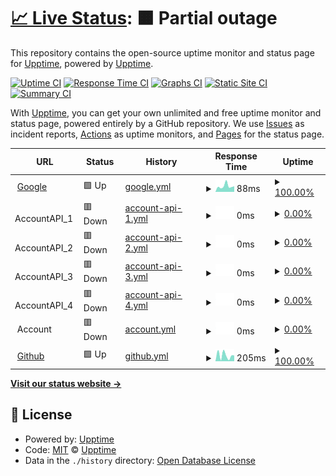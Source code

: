 # [📈 Live Status](https://demo.upptime.js.org): <!--live status--> **🟧 Partial outage**

This repository contains the open-source uptime monitor and status page for [Upptime](https://upptime.js.org), powered by [Upptime](https://github.com/upptime/upptime).

[![Uptime CI](https://github.com/wynand-vanrensburg/upptime/workflows/Uptime%20CI/badge.svg)](https://github.com/wynand-vanrensburg/upptime/actions?query=workflow%3A%22Uptime+CI%22)
[![Response Time CI](https://github.com/wynand-vanrensburg/upptime/workflows/Response%20Time%20CI/badge.svg)](https://github.com/wynand-vanrensburg/upptime/actions?query=workflow%3A%22Response+Time+CI%22)
[![Graphs CI](https://github.com/wynand-vanrensburg/upptime/workflows/Graphs%20CI/badge.svg)](https://github.com/wynand-vanrensburg/upptime/actions?query=workflow%3A%22Graphs+CI%22)
[![Static Site CI](https://github.com/wynand-vanrensburg/upptime/workflows/Static%20Site%20CI/badge.svg)](https://github.com/wynand-vanrensburg/upptime/actions?query=workflow%3A%22Static+Site+CI%22)
[![Summary CI](https://github.com/wynand-vanrensburg/upptime/workflows/Summary%20CI/badge.svg)](https://github.com/wynand-vanrensburg/upptime/actions?query=workflow%3A%22Summary+CI%22)

With [Upptime](https://upptime.js.org), you can get your own unlimited and free uptime monitor and status page, powered entirely by a GitHub repository. We use [Issues](https://github.com/upptime/upptime/issues) as incident reports, [Actions](https://github.com/wynand-vanrensburg/upptime/actions) as uptime monitors, and [Pages](https://demo.upptime.js.org) for the status page.

<!--start: status pages-->
<!-- This summary is generated by Upptime (https://github.com/upptime/upptime) -->
<!-- Do not edit this manually, your changes will be overwritten -->
<!-- prettier-ignore -->
| URL | Status | History | Response Time | Uptime |
| --- | ------ | ------- | ------------- | ------ |
| <img alt="" src="https://favicons.githubusercontent.com/www.google.com" height="13"> [Google](https://www.google.com) | 🟩 Up | [google.yml](https://github.com/wynand-vanrensburg/uptime/commits/HEAD/history/google.yml) | <details><summary><img alt="Response time graph" src="./graphs/google/response-time-week.png" height="20"> 88ms</summary><br><a href="https://wynand-vanrensburg.github.io/uptime/history/google"><img alt="Response time 101" src="https://img.shields.io/endpoint?url=https%3A%2F%2Fraw.githubusercontent.com%2Fwynand-vanrensburg%2Fuptime%2FHEAD%2Fapi%2Fgoogle%2Fresponse-time.json"></a><br><a href="https://wynand-vanrensburg.github.io/uptime/history/google"><img alt="24-hour response time 65" src="https://img.shields.io/endpoint?url=https%3A%2F%2Fraw.githubusercontent.com%2Fwynand-vanrensburg%2Fuptime%2FHEAD%2Fapi%2Fgoogle%2Fresponse-time-day.json"></a><br><a href="https://wynand-vanrensburg.github.io/uptime/history/google"><img alt="7-day response time 88" src="https://img.shields.io/endpoint?url=https%3A%2F%2Fraw.githubusercontent.com%2Fwynand-vanrensburg%2Fuptime%2FHEAD%2Fapi%2Fgoogle%2Fresponse-time-week.json"></a><br><a href="https://wynand-vanrensburg.github.io/uptime/history/google"><img alt="30-day response time 101" src="https://img.shields.io/endpoint?url=https%3A%2F%2Fraw.githubusercontent.com%2Fwynand-vanrensburg%2Fuptime%2FHEAD%2Fapi%2Fgoogle%2Fresponse-time-month.json"></a><br><a href="https://wynand-vanrensburg.github.io/uptime/history/google"><img alt="1-year response time 101" src="https://img.shields.io/endpoint?url=https%3A%2F%2Fraw.githubusercontent.com%2Fwynand-vanrensburg%2Fuptime%2FHEAD%2Fapi%2Fgoogle%2Fresponse-time-year.json"></a></details> | <details><summary><a href="https://wynand-vanrensburg.github.io/uptime/history/google">100.00%</a></summary><a href="https://wynand-vanrensburg.github.io/uptime/history/google"><img alt="All-time uptime 100.00%" src="https://img.shields.io/endpoint?url=https%3A%2F%2Fraw.githubusercontent.com%2Fwynand-vanrensburg%2Fuptime%2FHEAD%2Fapi%2Fgoogle%2Fuptime.json"></a><br><a href="https://wynand-vanrensburg.github.io/uptime/history/google"><img alt="24-hour uptime 100.00%" src="https://img.shields.io/endpoint?url=https%3A%2F%2Fraw.githubusercontent.com%2Fwynand-vanrensburg%2Fuptime%2FHEAD%2Fapi%2Fgoogle%2Fuptime-day.json"></a><br><a href="https://wynand-vanrensburg.github.io/uptime/history/google"><img alt="7-day uptime 100.00%" src="https://img.shields.io/endpoint?url=https%3A%2F%2Fraw.githubusercontent.com%2Fwynand-vanrensburg%2Fuptime%2FHEAD%2Fapi%2Fgoogle%2Fuptime-week.json"></a><br><a href="https://wynand-vanrensburg.github.io/uptime/history/google"><img alt="30-day uptime 100.00%" src="https://img.shields.io/endpoint?url=https%3A%2F%2Fraw.githubusercontent.com%2Fwynand-vanrensburg%2Fuptime%2FHEAD%2Fapi%2Fgoogle%2Fuptime-month.json"></a><br><a href="https://wynand-vanrensburg.github.io/uptime/history/google"><img alt="1-year uptime 100.00%" src="https://img.shields.io/endpoint?url=https%3A%2F%2Fraw.githubusercontent.com%2Fwynand-vanrensburg%2Fuptime%2FHEAD%2Fapi%2Fgoogle%2Fuptime-year.json"></a></details>
| <img alt="" src="https://favicons.githubusercontent.com/null" height="13"> AccountAPI_1 | 🟥 Down | [account-api-1.yml](https://github.com/wynand-vanrensburg/uptime/commits/HEAD/history/account-api-1.yml) | <details><summary><img alt="Response time graph" src="./graphs/account-api-1/response-time-week.png" height="20"> 0ms</summary><br><a href="https://wynand-vanrensburg.github.io/uptime/history/account-api-1"><img alt="Response time 0" src="https://img.shields.io/endpoint?url=https%3A%2F%2Fraw.githubusercontent.com%2Fwynand-vanrensburg%2Fuptime%2FHEAD%2Fapi%2Faccount-api-1%2Fresponse-time.json"></a><br><a href="https://wynand-vanrensburg.github.io/uptime/history/account-api-1"><img alt="24-hour response time 0" src="https://img.shields.io/endpoint?url=https%3A%2F%2Fraw.githubusercontent.com%2Fwynand-vanrensburg%2Fuptime%2FHEAD%2Fapi%2Faccount-api-1%2Fresponse-time-day.json"></a><br><a href="https://wynand-vanrensburg.github.io/uptime/history/account-api-1"><img alt="7-day response time 0" src="https://img.shields.io/endpoint?url=https%3A%2F%2Fraw.githubusercontent.com%2Fwynand-vanrensburg%2Fuptime%2FHEAD%2Fapi%2Faccount-api-1%2Fresponse-time-week.json"></a><br><a href="https://wynand-vanrensburg.github.io/uptime/history/account-api-1"><img alt="30-day response time 0" src="https://img.shields.io/endpoint?url=https%3A%2F%2Fraw.githubusercontent.com%2Fwynand-vanrensburg%2Fuptime%2FHEAD%2Fapi%2Faccount-api-1%2Fresponse-time-month.json"></a><br><a href="https://wynand-vanrensburg.github.io/uptime/history/account-api-1"><img alt="1-year response time 0" src="https://img.shields.io/endpoint?url=https%3A%2F%2Fraw.githubusercontent.com%2Fwynand-vanrensburg%2Fuptime%2FHEAD%2Fapi%2Faccount-api-1%2Fresponse-time-year.json"></a></details> | <details><summary><a href="https://wynand-vanrensburg.github.io/uptime/history/account-api-1">0.00%</a></summary><a href="https://wynand-vanrensburg.github.io/uptime/history/account-api-1"><img alt="All-time uptime 0.00%" src="https://img.shields.io/endpoint?url=https%3A%2F%2Fraw.githubusercontent.com%2Fwynand-vanrensburg%2Fuptime%2FHEAD%2Fapi%2Faccount-api-1%2Fuptime.json"></a><br><a href="https://wynand-vanrensburg.github.io/uptime/history/account-api-1"><img alt="24-hour uptime 0.00%" src="https://img.shields.io/endpoint?url=https%3A%2F%2Fraw.githubusercontent.com%2Fwynand-vanrensburg%2Fuptime%2FHEAD%2Fapi%2Faccount-api-1%2Fuptime-day.json"></a><br><a href="https://wynand-vanrensburg.github.io/uptime/history/account-api-1"><img alt="7-day uptime 0.00%" src="https://img.shields.io/endpoint?url=https%3A%2F%2Fraw.githubusercontent.com%2Fwynand-vanrensburg%2Fuptime%2FHEAD%2Fapi%2Faccount-api-1%2Fuptime-week.json"></a><br><a href="https://wynand-vanrensburg.github.io/uptime/history/account-api-1"><img alt="30-day uptime 0.00%" src="https://img.shields.io/endpoint?url=https%3A%2F%2Fraw.githubusercontent.com%2Fwynand-vanrensburg%2Fuptime%2FHEAD%2Fapi%2Faccount-api-1%2Fuptime-month.json"></a><br><a href="https://wynand-vanrensburg.github.io/uptime/history/account-api-1"><img alt="1-year uptime 0.00%" src="https://img.shields.io/endpoint?url=https%3A%2F%2Fraw.githubusercontent.com%2Fwynand-vanrensburg%2Fuptime%2FHEAD%2Fapi%2Faccount-api-1%2Fuptime-year.json"></a></details>
| <img alt="" src="https://favicons.githubusercontent.com/" height="13"> AccountAPI_2 | 🟥 Down | [account-api-2.yml](https://github.com/wynand-vanrensburg/uptime/commits/HEAD/history/account-api-2.yml) | <details><summary><img alt="Response time graph" src="./graphs/account-api-2/response-time-week.png" height="20"> 0ms</summary><br><a href="https://wynand-vanrensburg.github.io/uptime/history/account-api-2"><img alt="Response time 0" src="https://img.shields.io/endpoint?url=https%3A%2F%2Fraw.githubusercontent.com%2Fwynand-vanrensburg%2Fuptime%2FHEAD%2Fapi%2Faccount-api-2%2Fresponse-time.json"></a><br><a href="https://wynand-vanrensburg.github.io/uptime/history/account-api-2"><img alt="24-hour response time 0" src="https://img.shields.io/endpoint?url=https%3A%2F%2Fraw.githubusercontent.com%2Fwynand-vanrensburg%2Fuptime%2FHEAD%2Fapi%2Faccount-api-2%2Fresponse-time-day.json"></a><br><a href="https://wynand-vanrensburg.github.io/uptime/history/account-api-2"><img alt="7-day response time 0" src="https://img.shields.io/endpoint?url=https%3A%2F%2Fraw.githubusercontent.com%2Fwynand-vanrensburg%2Fuptime%2FHEAD%2Fapi%2Faccount-api-2%2Fresponse-time-week.json"></a><br><a href="https://wynand-vanrensburg.github.io/uptime/history/account-api-2"><img alt="30-day response time 0" src="https://img.shields.io/endpoint?url=https%3A%2F%2Fraw.githubusercontent.com%2Fwynand-vanrensburg%2Fuptime%2FHEAD%2Fapi%2Faccount-api-2%2Fresponse-time-month.json"></a><br><a href="https://wynand-vanrensburg.github.io/uptime/history/account-api-2"><img alt="1-year response time 0" src="https://img.shields.io/endpoint?url=https%3A%2F%2Fraw.githubusercontent.com%2Fwynand-vanrensburg%2Fuptime%2FHEAD%2Fapi%2Faccount-api-2%2Fresponse-time-year.json"></a></details> | <details><summary><a href="https://wynand-vanrensburg.github.io/uptime/history/account-api-2">0.00%</a></summary><a href="https://wynand-vanrensburg.github.io/uptime/history/account-api-2"><img alt="All-time uptime 0.00%" src="https://img.shields.io/endpoint?url=https%3A%2F%2Fraw.githubusercontent.com%2Fwynand-vanrensburg%2Fuptime%2FHEAD%2Fapi%2Faccount-api-2%2Fuptime.json"></a><br><a href="https://wynand-vanrensburg.github.io/uptime/history/account-api-2"><img alt="24-hour uptime 0.00%" src="https://img.shields.io/endpoint?url=https%3A%2F%2Fraw.githubusercontent.com%2Fwynand-vanrensburg%2Fuptime%2FHEAD%2Fapi%2Faccount-api-2%2Fuptime-day.json"></a><br><a href="https://wynand-vanrensburg.github.io/uptime/history/account-api-2"><img alt="7-day uptime 0.00%" src="https://img.shields.io/endpoint?url=https%3A%2F%2Fraw.githubusercontent.com%2Fwynand-vanrensburg%2Fuptime%2FHEAD%2Fapi%2Faccount-api-2%2Fuptime-week.json"></a><br><a href="https://wynand-vanrensburg.github.io/uptime/history/account-api-2"><img alt="30-day uptime 0.00%" src="https://img.shields.io/endpoint?url=https%3A%2F%2Fraw.githubusercontent.com%2Fwynand-vanrensburg%2Fuptime%2FHEAD%2Fapi%2Faccount-api-2%2Fuptime-month.json"></a><br><a href="https://wynand-vanrensburg.github.io/uptime/history/account-api-2"><img alt="1-year uptime 0.00%" src="https://img.shields.io/endpoint?url=https%3A%2F%2Fraw.githubusercontent.com%2Fwynand-vanrensburg%2Fuptime%2FHEAD%2Fapi%2Faccount-api-2%2Fuptime-year.json"></a></details>
| <img alt="" src="https://favicons.githubusercontent.com/null" height="13"> AccountAPI_3 | 🟥 Down | [account-api-3.yml](https://github.com/wynand-vanrensburg/uptime/commits/HEAD/history/account-api-3.yml) | <details><summary><img alt="Response time graph" src="./graphs/account-api-3/response-time-week.png" height="20"> 0ms</summary><br><a href="https://wynand-vanrensburg.github.io/uptime/history/account-api-3"><img alt="Response time 0" src="https://img.shields.io/endpoint?url=https%3A%2F%2Fraw.githubusercontent.com%2Fwynand-vanrensburg%2Fuptime%2FHEAD%2Fapi%2Faccount-api-3%2Fresponse-time.json"></a><br><a href="https://wynand-vanrensburg.github.io/uptime/history/account-api-3"><img alt="24-hour response time 0" src="https://img.shields.io/endpoint?url=https%3A%2F%2Fraw.githubusercontent.com%2Fwynand-vanrensburg%2Fuptime%2FHEAD%2Fapi%2Faccount-api-3%2Fresponse-time-day.json"></a><br><a href="https://wynand-vanrensburg.github.io/uptime/history/account-api-3"><img alt="7-day response time 0" src="https://img.shields.io/endpoint?url=https%3A%2F%2Fraw.githubusercontent.com%2Fwynand-vanrensburg%2Fuptime%2FHEAD%2Fapi%2Faccount-api-3%2Fresponse-time-week.json"></a><br><a href="https://wynand-vanrensburg.github.io/uptime/history/account-api-3"><img alt="30-day response time 0" src="https://img.shields.io/endpoint?url=https%3A%2F%2Fraw.githubusercontent.com%2Fwynand-vanrensburg%2Fuptime%2FHEAD%2Fapi%2Faccount-api-3%2Fresponse-time-month.json"></a><br><a href="https://wynand-vanrensburg.github.io/uptime/history/account-api-3"><img alt="1-year response time 0" src="https://img.shields.io/endpoint?url=https%3A%2F%2Fraw.githubusercontent.com%2Fwynand-vanrensburg%2Fuptime%2FHEAD%2Fapi%2Faccount-api-3%2Fresponse-time-year.json"></a></details> | <details><summary><a href="https://wynand-vanrensburg.github.io/uptime/history/account-api-3">0.00%</a></summary><a href="https://wynand-vanrensburg.github.io/uptime/history/account-api-3"><img alt="All-time uptime 0.00%" src="https://img.shields.io/endpoint?url=https%3A%2F%2Fraw.githubusercontent.com%2Fwynand-vanrensburg%2Fuptime%2FHEAD%2Fapi%2Faccount-api-3%2Fuptime.json"></a><br><a href="https://wynand-vanrensburg.github.io/uptime/history/account-api-3"><img alt="24-hour uptime 0.00%" src="https://img.shields.io/endpoint?url=https%3A%2F%2Fraw.githubusercontent.com%2Fwynand-vanrensburg%2Fuptime%2FHEAD%2Fapi%2Faccount-api-3%2Fuptime-day.json"></a><br><a href="https://wynand-vanrensburg.github.io/uptime/history/account-api-3"><img alt="7-day uptime 0.00%" src="https://img.shields.io/endpoint?url=https%3A%2F%2Fraw.githubusercontent.com%2Fwynand-vanrensburg%2Fuptime%2FHEAD%2Fapi%2Faccount-api-3%2Fuptime-week.json"></a><br><a href="https://wynand-vanrensburg.github.io/uptime/history/account-api-3"><img alt="30-day uptime 0.00%" src="https://img.shields.io/endpoint?url=https%3A%2F%2Fraw.githubusercontent.com%2Fwynand-vanrensburg%2Fuptime%2FHEAD%2Fapi%2Faccount-api-3%2Fuptime-month.json"></a><br><a href="https://wynand-vanrensburg.github.io/uptime/history/account-api-3"><img alt="1-year uptime 0.00%" src="https://img.shields.io/endpoint?url=https%3A%2F%2Fraw.githubusercontent.com%2Fwynand-vanrensburg%2Fuptime%2FHEAD%2Fapi%2Faccount-api-3%2Fuptime-year.json"></a></details>
| <img alt="" src="https://favicons.githubusercontent.com/" height="13"> AccountAPI_4 | 🟥 Down | [account-api-4.yml](https://github.com/wynand-vanrensburg/uptime/commits/HEAD/history/account-api-4.yml) | <details><summary><img alt="Response time graph" src="./graphs/account-api-4/response-time-week.png" height="20"> 0ms</summary><br><a href="https://wynand-vanrensburg.github.io/uptime/history/account-api-4"><img alt="Response time 0" src="https://img.shields.io/endpoint?url=https%3A%2F%2Fraw.githubusercontent.com%2Fwynand-vanrensburg%2Fuptime%2FHEAD%2Fapi%2Faccount-api-4%2Fresponse-time.json"></a><br><a href="https://wynand-vanrensburg.github.io/uptime/history/account-api-4"><img alt="24-hour response time 0" src="https://img.shields.io/endpoint?url=https%3A%2F%2Fraw.githubusercontent.com%2Fwynand-vanrensburg%2Fuptime%2FHEAD%2Fapi%2Faccount-api-4%2Fresponse-time-day.json"></a><br><a href="https://wynand-vanrensburg.github.io/uptime/history/account-api-4"><img alt="7-day response time 0" src="https://img.shields.io/endpoint?url=https%3A%2F%2Fraw.githubusercontent.com%2Fwynand-vanrensburg%2Fuptime%2FHEAD%2Fapi%2Faccount-api-4%2Fresponse-time-week.json"></a><br><a href="https://wynand-vanrensburg.github.io/uptime/history/account-api-4"><img alt="30-day response time 0" src="https://img.shields.io/endpoint?url=https%3A%2F%2Fraw.githubusercontent.com%2Fwynand-vanrensburg%2Fuptime%2FHEAD%2Fapi%2Faccount-api-4%2Fresponse-time-month.json"></a><br><a href="https://wynand-vanrensburg.github.io/uptime/history/account-api-4"><img alt="1-year response time 0" src="https://img.shields.io/endpoint?url=https%3A%2F%2Fraw.githubusercontent.com%2Fwynand-vanrensburg%2Fuptime%2FHEAD%2Fapi%2Faccount-api-4%2Fresponse-time-year.json"></a></details> | <details><summary><a href="https://wynand-vanrensburg.github.io/uptime/history/account-api-4">0.00%</a></summary><a href="https://wynand-vanrensburg.github.io/uptime/history/account-api-4"><img alt="All-time uptime 0.00%" src="https://img.shields.io/endpoint?url=https%3A%2F%2Fraw.githubusercontent.com%2Fwynand-vanrensburg%2Fuptime%2FHEAD%2Fapi%2Faccount-api-4%2Fuptime.json"></a><br><a href="https://wynand-vanrensburg.github.io/uptime/history/account-api-4"><img alt="24-hour uptime 0.00%" src="https://img.shields.io/endpoint?url=https%3A%2F%2Fraw.githubusercontent.com%2Fwynand-vanrensburg%2Fuptime%2FHEAD%2Fapi%2Faccount-api-4%2Fuptime-day.json"></a><br><a href="https://wynand-vanrensburg.github.io/uptime/history/account-api-4"><img alt="7-day uptime 0.00%" src="https://img.shields.io/endpoint?url=https%3A%2F%2Fraw.githubusercontent.com%2Fwynand-vanrensburg%2Fuptime%2FHEAD%2Fapi%2Faccount-api-4%2Fuptime-week.json"></a><br><a href="https://wynand-vanrensburg.github.io/uptime/history/account-api-4"><img alt="30-day uptime 0.00%" src="https://img.shields.io/endpoint?url=https%3A%2F%2Fraw.githubusercontent.com%2Fwynand-vanrensburg%2Fuptime%2FHEAD%2Fapi%2Faccount-api-4%2Fuptime-month.json"></a><br><a href="https://wynand-vanrensburg.github.io/uptime/history/account-api-4"><img alt="1-year uptime 0.00%" src="https://img.shields.io/endpoint?url=https%3A%2F%2Fraw.githubusercontent.com%2Fwynand-vanrensburg%2Fuptime%2FHEAD%2Fapi%2Faccount-api-4%2Fuptime-year.json"></a></details>
| <img alt="" src="https://favicons.githubusercontent.com/" height="13"> Account | 🟥 Down | [account.yml](https://github.com/wynand-vanrensburg/uptime/commits/HEAD/history/account.yml) | <details><summary><img alt="Response time graph" src="./graphs/account/response-time-week.png" height="20"> 0ms</summary><br><a href="https://wynand-vanrensburg.github.io/uptime/history/account"><img alt="Response time 0" src="https://img.shields.io/endpoint?url=https%3A%2F%2Fraw.githubusercontent.com%2Fwynand-vanrensburg%2Fuptime%2FHEAD%2Fapi%2Faccount%2Fresponse-time.json"></a><br><a href="https://wynand-vanrensburg.github.io/uptime/history/account"><img alt="24-hour response time 0" src="https://img.shields.io/endpoint?url=https%3A%2F%2Fraw.githubusercontent.com%2Fwynand-vanrensburg%2Fuptime%2FHEAD%2Fapi%2Faccount%2Fresponse-time-day.json"></a><br><a href="https://wynand-vanrensburg.github.io/uptime/history/account"><img alt="7-day response time 0" src="https://img.shields.io/endpoint?url=https%3A%2F%2Fraw.githubusercontent.com%2Fwynand-vanrensburg%2Fuptime%2FHEAD%2Fapi%2Faccount%2Fresponse-time-week.json"></a><br><a href="https://wynand-vanrensburg.github.io/uptime/history/account"><img alt="30-day response time 0" src="https://img.shields.io/endpoint?url=https%3A%2F%2Fraw.githubusercontent.com%2Fwynand-vanrensburg%2Fuptime%2FHEAD%2Fapi%2Faccount%2Fresponse-time-month.json"></a><br><a href="https://wynand-vanrensburg.github.io/uptime/history/account"><img alt="1-year response time 0" src="https://img.shields.io/endpoint?url=https%3A%2F%2Fraw.githubusercontent.com%2Fwynand-vanrensburg%2Fuptime%2FHEAD%2Fapi%2Faccount%2Fresponse-time-year.json"></a></details> | <details><summary><a href="https://wynand-vanrensburg.github.io/uptime/history/account">0.00%</a></summary><a href="https://wynand-vanrensburg.github.io/uptime/history/account"><img alt="All-time uptime 0.00%" src="https://img.shields.io/endpoint?url=https%3A%2F%2Fraw.githubusercontent.com%2Fwynand-vanrensburg%2Fuptime%2FHEAD%2Fapi%2Faccount%2Fuptime.json"></a><br><a href="https://wynand-vanrensburg.github.io/uptime/history/account"><img alt="24-hour uptime 0.00%" src="https://img.shields.io/endpoint?url=https%3A%2F%2Fraw.githubusercontent.com%2Fwynand-vanrensburg%2Fuptime%2FHEAD%2Fapi%2Faccount%2Fuptime-day.json"></a><br><a href="https://wynand-vanrensburg.github.io/uptime/history/account"><img alt="7-day uptime 0.00%" src="https://img.shields.io/endpoint?url=https%3A%2F%2Fraw.githubusercontent.com%2Fwynand-vanrensburg%2Fuptime%2FHEAD%2Fapi%2Faccount%2Fuptime-week.json"></a><br><a href="https://wynand-vanrensburg.github.io/uptime/history/account"><img alt="30-day uptime 0.00%" src="https://img.shields.io/endpoint?url=https%3A%2F%2Fraw.githubusercontent.com%2Fwynand-vanrensburg%2Fuptime%2FHEAD%2Fapi%2Faccount%2Fuptime-month.json"></a><br><a href="https://wynand-vanrensburg.github.io/uptime/history/account"><img alt="1-year uptime 0.00%" src="https://img.shields.io/endpoint?url=https%3A%2F%2Fraw.githubusercontent.com%2Fwynand-vanrensburg%2Fuptime%2FHEAD%2Fapi%2Faccount%2Fuptime-year.json"></a></details>
| <img alt="" src="https://favicons.githubusercontent.com/github.com" height="13"> [Github](https://github.com) | 🟩 Up | [github.yml](https://github.com/wynand-vanrensburg/uptime/commits/HEAD/history/github.yml) | <details><summary><img alt="Response time graph" src="./graphs/github/response-time-week.png" height="20"> 205ms</summary><br><a href="https://wynand-vanrensburg.github.io/uptime/history/github"><img alt="Response time 259" src="https://img.shields.io/endpoint?url=https%3A%2F%2Fraw.githubusercontent.com%2Fwynand-vanrensburg%2Fuptime%2FHEAD%2Fapi%2Fgithub%2Fresponse-time.json"></a><br><a href="https://wynand-vanrensburg.github.io/uptime/history/github"><img alt="24-hour response time 35" src="https://img.shields.io/endpoint?url=https%3A%2F%2Fraw.githubusercontent.com%2Fwynand-vanrensburg%2Fuptime%2FHEAD%2Fapi%2Fgithub%2Fresponse-time-day.json"></a><br><a href="https://wynand-vanrensburg.github.io/uptime/history/github"><img alt="7-day response time 205" src="https://img.shields.io/endpoint?url=https%3A%2F%2Fraw.githubusercontent.com%2Fwynand-vanrensburg%2Fuptime%2FHEAD%2Fapi%2Fgithub%2Fresponse-time-week.json"></a><br><a href="https://wynand-vanrensburg.github.io/uptime/history/github"><img alt="30-day response time 259" src="https://img.shields.io/endpoint?url=https%3A%2F%2Fraw.githubusercontent.com%2Fwynand-vanrensburg%2Fuptime%2FHEAD%2Fapi%2Fgithub%2Fresponse-time-month.json"></a><br><a href="https://wynand-vanrensburg.github.io/uptime/history/github"><img alt="1-year response time 259" src="https://img.shields.io/endpoint?url=https%3A%2F%2Fraw.githubusercontent.com%2Fwynand-vanrensburg%2Fuptime%2FHEAD%2Fapi%2Fgithub%2Fresponse-time-year.json"></a></details> | <details><summary><a href="https://wynand-vanrensburg.github.io/uptime/history/github">100.00%</a></summary><a href="https://wynand-vanrensburg.github.io/uptime/history/github"><img alt="All-time uptime 99.79%" src="https://img.shields.io/endpoint?url=https%3A%2F%2Fraw.githubusercontent.com%2Fwynand-vanrensburg%2Fuptime%2FHEAD%2Fapi%2Fgithub%2Fuptime.json"></a><br><a href="https://wynand-vanrensburg.github.io/uptime/history/github"><img alt="24-hour uptime 100.00%" src="https://img.shields.io/endpoint?url=https%3A%2F%2Fraw.githubusercontent.com%2Fwynand-vanrensburg%2Fuptime%2FHEAD%2Fapi%2Fgithub%2Fuptime-day.json"></a><br><a href="https://wynand-vanrensburg.github.io/uptime/history/github"><img alt="7-day uptime 100.00%" src="https://img.shields.io/endpoint?url=https%3A%2F%2Fraw.githubusercontent.com%2Fwynand-vanrensburg%2Fuptime%2FHEAD%2Fapi%2Fgithub%2Fuptime-week.json"></a><br><a href="https://wynand-vanrensburg.github.io/uptime/history/github"><img alt="30-day uptime 99.79%" src="https://img.shields.io/endpoint?url=https%3A%2F%2Fraw.githubusercontent.com%2Fwynand-vanrensburg%2Fuptime%2FHEAD%2Fapi%2Fgithub%2Fuptime-month.json"></a><br><a href="https://wynand-vanrensburg.github.io/uptime/history/github"><img alt="1-year uptime 99.79%" src="https://img.shields.io/endpoint?url=https%3A%2F%2Fraw.githubusercontent.com%2Fwynand-vanrensburg%2Fuptime%2FHEAD%2Fapi%2Fgithub%2Fuptime-year.json"></a></details>

<!--end: status pages-->

[**Visit our status website →**](https://demo.upptime.js.org)

## 📄 License

- Powered by: [Upptime](https://github.com/upptime/upptime)
- Code: [MIT](./LICENSE) © [Upptime](https://upptime.js.org)
- Data in the `./history` directory: [Open Database License](https://opendatacommons.org/licenses/odbl/1-0/)
